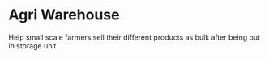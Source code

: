 # Agri Warehouse
Help small scale farmers sell their different products as bulk after being put in storage unit
